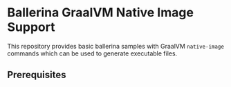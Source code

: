 Ballerina GraalVM Native Image Support
======================================

This repository provides basic ballerina samples with GraalVM `native-image` commands which can be
used to generate executable files. 

## Prerequisites

